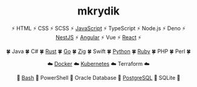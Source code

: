 <h1 align="center">mkrydik</h1>

<p align="center">⚡ HTML ⚡ CSS ⚡ SCSS ⚡ <a href="https://github.com/mkrydik/bingo">JavaScript</a> ⚡ TypeScript ⚡ Node.js ⚡ Deno ⚡ <a href="https://github.com/mkrydik/practice-nestjs-bullmq">NestJS</a> ⚡ <a href="https://github.com/mkrydik/minimal-angular">Angular</a> ⚡ Vue ⚡ <a href="https://github.com/mkrydik/human-face-ai">React</a> ⚡</p>

<p align="center">🍀 Java 🍀 C# 🍀 <a href="https://github.com/mkrydik/rust-for-told">Rust</a> 🍀 <a href="https://github.com/mkrydik/go-lang-no-sponsors">Go</a> 🍀 <a href="https://github.com/mkrydik/zig-zag">Zig</a> 🍀 Swift 🍀 <a href="https://github.com/mkrydik/random-word-generator">Python</a> 🍀 <a href="https://github.com/mkrydik/list-linguist-languages">Ruby</a> 🍀 PHP 🍀 Perl 🍀</p>

<p align="center">☁️ <a href="https://github.com/mkrydik/mastodon-docker-compose">Docker</a> ☁️ <a href="https://github.com/mkrydik/example-kafdrop-on-kubernetes">Kubernetes</a> ☁️ Terraform ☁️</p>

<p align="center">📂 <a href="https://github.com/mkrydik/bash-gas-explosion">Bash</a> 📂 PowerShell 📂 Oracle Database 📂 <a href="https://github.com/mkrydik/example-pgweb-on-kubernetes">PostgreSQL</a> 📂 SQLite 📂</p>
